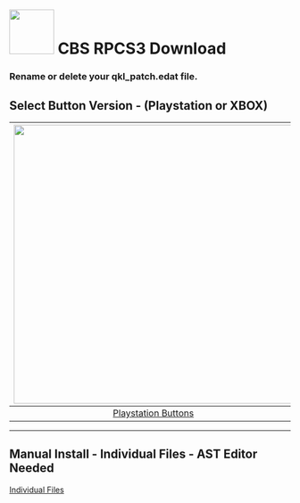 # <img width="80" src="https://github.com/dylanhale/ScorebugMods/blob/main/assets/images/CBS.png"> CBS RPCS3 Download

### Rename or delete your qkl_patch.edat file.

## Select Button Version - (Playstation or XBOX)
| <img width="500" src="https://github.com/dylanhale/ScorebugMods/blob/main/assets/images/PlaystationC.png">  | <img width="500" src="https://github.com/dylanhale/ScorebugMods/blob/main/assets/images/XboxC.png">
|:---:|:---:|
| [Playstation Buttons](https://www.mediafire.com/file/fvtpmdz92v03f68/CBS-PSButtons-V20.rar) | [XBOX Buttons](https://www.mediafire.com/file/4k1dkihboigrtoj/CBS-XboxButtons-V20.rar) |

---------
## Manual Install - Individual Files - AST Editor Needed
[Individual Files](https://www.mediafire.com/file/yjfkars1afc9vnn/CBS-Individual-V20.rar)
